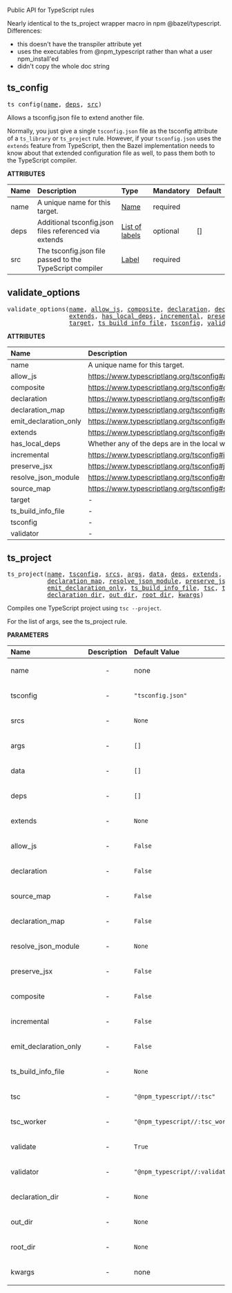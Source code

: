 <!-- Generated with Stardoc: http://skydoc.bazel.build -->

Public API for TypeScript rules

Nearly identical to the ts_project wrapper macro in npm @bazel/typescript.
Differences:
- this doesn't have the transpiler attribute yet
- uses the executables from @npm_typescript rather than what a user npm_install'ed
- didn't copy the whole doc string


<a id="#ts_config"></a>

## ts_config

<pre>
ts_config(<a href="#ts_config-name">name</a>, <a href="#ts_config-deps">deps</a>, <a href="#ts_config-src">src</a>)
</pre>

Allows a tsconfig.json file to extend another file.

Normally, you just give a single `tsconfig.json` file as the tsconfig attribute
of a `ts_library` or `ts_project` rule. However, if your `tsconfig.json` uses the `extends`
feature from TypeScript, then the Bazel implementation needs to know about that
extended configuration file as well, to pass them both to the TypeScript compiler.


**ATTRIBUTES**


| Name  | Description | Type | Mandatory | Default |
| :------------- | :------------- | :------------- | :------------- | :------------- |
| <a id="ts_config-name"></a>name |  A unique name for this target.   | <a href="https://bazel.build/docs/build-ref.html#name">Name</a> | required |  |
| <a id="ts_config-deps"></a>deps |  Additional tsconfig.json files referenced via extends   | <a href="https://bazel.build/docs/build-ref.html#labels">List of labels</a> | optional | [] |
| <a id="ts_config-src"></a>src |  The tsconfig.json file passed to the TypeScript compiler   | <a href="https://bazel.build/docs/build-ref.html#labels">Label</a> | required |  |


<a id="#validate_options"></a>

## validate_options

<pre>
validate_options(<a href="#validate_options-name">name</a>, <a href="#validate_options-allow_js">allow_js</a>, <a href="#validate_options-composite">composite</a>, <a href="#validate_options-declaration">declaration</a>, <a href="#validate_options-declaration_map">declaration_map</a>, <a href="#validate_options-emit_declaration_only">emit_declaration_only</a>,
                 <a href="#validate_options-extends">extends</a>, <a href="#validate_options-has_local_deps">has_local_deps</a>, <a href="#validate_options-incremental">incremental</a>, <a href="#validate_options-preserve_jsx">preserve_jsx</a>, <a href="#validate_options-resolve_json_module">resolve_json_module</a>, <a href="#validate_options-source_map">source_map</a>,
                 <a href="#validate_options-target">target</a>, <a href="#validate_options-ts_build_info_file">ts_build_info_file</a>, <a href="#validate_options-tsconfig">tsconfig</a>, <a href="#validate_options-validator">validator</a>)
</pre>



**ATTRIBUTES**


| Name  | Description | Type | Mandatory | Default |
| :------------- | :------------- | :------------- | :------------- | :------------- |
| <a id="validate_options-name"></a>name |  A unique name for this target.   | <a href="https://bazel.build/docs/build-ref.html#name">Name</a> | required |  |
| <a id="validate_options-allow_js"></a>allow_js |  https://www.typescriptlang.org/tsconfig#allowJs   | Boolean | optional | False |
| <a id="validate_options-composite"></a>composite |  https://www.typescriptlang.org/tsconfig#composite   | Boolean | optional | False |
| <a id="validate_options-declaration"></a>declaration |  https://www.typescriptlang.org/tsconfig#declaration   | Boolean | optional | False |
| <a id="validate_options-declaration_map"></a>declaration_map |  https://www.typescriptlang.org/tsconfig#declarationMap   | Boolean | optional | False |
| <a id="validate_options-emit_declaration_only"></a>emit_declaration_only |  https://www.typescriptlang.org/tsconfig#emitDeclarationOnly   | Boolean | optional | False |
| <a id="validate_options-extends"></a>extends |  https://www.typescriptlang.org/tsconfig#extends   | <a href="https://bazel.build/docs/build-ref.html#labels">Label</a> | optional | None |
| <a id="validate_options-has_local_deps"></a>has_local_deps |  Whether any of the deps are in the local workspace   | Boolean | optional | False |
| <a id="validate_options-incremental"></a>incremental |  https://www.typescriptlang.org/tsconfig#incremental   | Boolean | optional | False |
| <a id="validate_options-preserve_jsx"></a>preserve_jsx |  https://www.typescriptlang.org/tsconfig#jsx   | Boolean | optional | False |
| <a id="validate_options-resolve_json_module"></a>resolve_json_module |  https://www.typescriptlang.org/tsconfig#resolveJsonModule   | Boolean | optional | False |
| <a id="validate_options-source_map"></a>source_map |  https://www.typescriptlang.org/tsconfig#sourceMap   | Boolean | optional | False |
| <a id="validate_options-target"></a>target |  -   | String | optional | "" |
| <a id="validate_options-ts_build_info_file"></a>ts_build_info_file |  -   | String | optional | "" |
| <a id="validate_options-tsconfig"></a>tsconfig |  -   | <a href="https://bazel.build/docs/build-ref.html#labels">Label</a> | required |  |
| <a id="validate_options-validator"></a>validator |  -   | <a href="https://bazel.build/docs/build-ref.html#labels">Label</a> | required |  |


<a id="#ts_project"></a>

## ts_project

<pre>
ts_project(<a href="#ts_project-name">name</a>, <a href="#ts_project-tsconfig">tsconfig</a>, <a href="#ts_project-srcs">srcs</a>, <a href="#ts_project-args">args</a>, <a href="#ts_project-data">data</a>, <a href="#ts_project-deps">deps</a>, <a href="#ts_project-extends">extends</a>, <a href="#ts_project-allow_js">allow_js</a>, <a href="#ts_project-declaration">declaration</a>, <a href="#ts_project-source_map">source_map</a>,
           <a href="#ts_project-declaration_map">declaration_map</a>, <a href="#ts_project-resolve_json_module">resolve_json_module</a>, <a href="#ts_project-preserve_jsx">preserve_jsx</a>, <a href="#ts_project-composite">composite</a>, <a href="#ts_project-incremental">incremental</a>,
           <a href="#ts_project-emit_declaration_only">emit_declaration_only</a>, <a href="#ts_project-ts_build_info_file">ts_build_info_file</a>, <a href="#ts_project-tsc">tsc</a>, <a href="#ts_project-tsc_worker">tsc_worker</a>, <a href="#ts_project-validate">validate</a>, <a href="#ts_project-validator">validator</a>,
           <a href="#ts_project-declaration_dir">declaration_dir</a>, <a href="#ts_project-out_dir">out_dir</a>, <a href="#ts_project-root_dir">root_dir</a>, <a href="#ts_project-kwargs">kwargs</a>)
</pre>

Compiles one TypeScript project using `tsc --project`.

For the list of args, see the ts_project rule.

**PARAMETERS**


| Name  | Description | Default Value |
| :------------- | :------------- | :------------- |
| <a id="ts_project-name"></a>name |  <p align="center"> - </p>   |  none |
| <a id="ts_project-tsconfig"></a>tsconfig |  <p align="center"> - </p>   |  <code>"tsconfig.json"</code> |
| <a id="ts_project-srcs"></a>srcs |  <p align="center"> - </p>   |  <code>None</code> |
| <a id="ts_project-args"></a>args |  <p align="center"> - </p>   |  <code>[]</code> |
| <a id="ts_project-data"></a>data |  <p align="center"> - </p>   |  <code>[]</code> |
| <a id="ts_project-deps"></a>deps |  <p align="center"> - </p>   |  <code>[]</code> |
| <a id="ts_project-extends"></a>extends |  <p align="center"> - </p>   |  <code>None</code> |
| <a id="ts_project-allow_js"></a>allow_js |  <p align="center"> - </p>   |  <code>False</code> |
| <a id="ts_project-declaration"></a>declaration |  <p align="center"> - </p>   |  <code>False</code> |
| <a id="ts_project-source_map"></a>source_map |  <p align="center"> - </p>   |  <code>False</code> |
| <a id="ts_project-declaration_map"></a>declaration_map |  <p align="center"> - </p>   |  <code>False</code> |
| <a id="ts_project-resolve_json_module"></a>resolve_json_module |  <p align="center"> - </p>   |  <code>None</code> |
| <a id="ts_project-preserve_jsx"></a>preserve_jsx |  <p align="center"> - </p>   |  <code>False</code> |
| <a id="ts_project-composite"></a>composite |  <p align="center"> - </p>   |  <code>False</code> |
| <a id="ts_project-incremental"></a>incremental |  <p align="center"> - </p>   |  <code>False</code> |
| <a id="ts_project-emit_declaration_only"></a>emit_declaration_only |  <p align="center"> - </p>   |  <code>False</code> |
| <a id="ts_project-ts_build_info_file"></a>ts_build_info_file |  <p align="center"> - </p>   |  <code>None</code> |
| <a id="ts_project-tsc"></a>tsc |  <p align="center"> - </p>   |  <code>"@npm_typescript//:tsc"</code> |
| <a id="ts_project-tsc_worker"></a>tsc_worker |  <p align="center"> - </p>   |  <code>"@npm_typescript//:tsc_worker"</code> |
| <a id="ts_project-validate"></a>validate |  <p align="center"> - </p>   |  <code>True</code> |
| <a id="ts_project-validator"></a>validator |  <p align="center"> - </p>   |  <code>"@npm_typescript//:validator"</code> |
| <a id="ts_project-declaration_dir"></a>declaration_dir |  <p align="center"> - </p>   |  <code>None</code> |
| <a id="ts_project-out_dir"></a>out_dir |  <p align="center"> - </p>   |  <code>None</code> |
| <a id="ts_project-root_dir"></a>root_dir |  <p align="center"> - </p>   |  <code>None</code> |
| <a id="ts_project-kwargs"></a>kwargs |  <p align="center"> - </p>   |  none |



